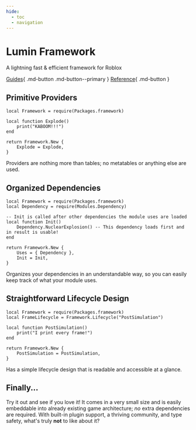 ```yaml
---
hide:
  - toc
  - navigation
---
```


# Lumin Framework

A lightning fast & efficient framework for Roblox

[Guides](./guides/){ .md-button .md-button--primary }
[Reference](./reference/){ .md-button }

## Primitive Providers

```luau
local Framework = require(Packages.framework)

local function Explode()
    print("KABOOM!!!")
end

return Framework.New {
    Explode = Explode,
}
```

Providers are nothing more than tables; no metatables or anything else are used.

## Organized Dependencies

```luau
local Framework = require(Packages.framework)
local Dependency = require(Modules.Dependency)

-- Init is called after other dependencies the module uses are loaded
local function Init()
    Dependency.NuclearExplosion() -- This dependency loads first and in result is usable!
end

return Framework.New {
    Uses = { Dependency },
    Init = Init,
}
```

Organizes your dependencies in an understandable way, so you can easily keep track of what your module uses.

## Straightforward Lifecycle Design

```luau
local Framework = require(Packages.framework)
local FrameLifecycle = Framework.Lifecycle("PostSimulation")

local function PostSimulation()
    print("I print every frame!")
end

return Framework.New {
    PostSimulation = PostSimulation,
}
```

Has a simple lifecycle design that is readable and accessible at a glance.

## Finally...

Try it out and see if you love it! It comes in a very small size and is easily embeddable into already existing game architecture; *no* extra dependencies are required. With built-in plugin support, a thriving community, and type safety, what's truly **not** to like about it?
